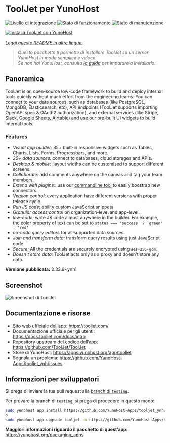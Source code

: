 <!--
N.B.: Questo README è stato automaticamente generato da <https://github.com/YunoHost/apps/tree/master/tools/readme_generator>
NON DEVE essere modificato manualmente.
-->

# ToolJet per YunoHost

[![Livello di integrazione](https://dash.yunohost.org/integration/tooljet.svg)](https://dash.yunohost.org/appci/app/tooljet) ![Stato di funzionamento](https://ci-apps.yunohost.org/ci/badges/tooljet.status.svg) ![Stato di manutenzione](https://ci-apps.yunohost.org/ci/badges/tooljet.maintain.svg)

[![Installa ToolJet con YunoHost](https://install-app.yunohost.org/install-with-yunohost.svg)](https://install-app.yunohost.org/?app=tooljet)

*[Leggi questo README in altre lingue.](./ALL_README.md)*

> *Questo pacchetto ti permette di installare ToolJet su un server YunoHost in modo semplice e veloce.*  
> *Se non hai YunoHost, consulta [la guida](https://yunohost.org/install) per imparare a installarlo.*

## Panoramica

ToolJet is an open-source low-code framework to build and deploy internal tools quickly without much effort from the engineering teams. You can connect to your data sources, such as databases (like PostgreSQL, MongoDB, Elasticsearch, etc), API endpoints (ToolJet supports importing OpenAPI spec & OAuth2 authorization), and external services (like Stripe, Slack, Google Sheets, Airtable) and use our pre-built UI widgets to build internal tools.

### Features

- *Visual app builder:* 35+ built-in responsive widgets such as Tables, Charts, Lists, Forms, Progressbars, and more.
- *20+ data sources:* connect to databases, cloud storages and APIs.
- *Desktop & mobile*: ;layout widths can be customised to support different screens. 
- *Collaborate:* add comments anywhere on the canvas and tag your team members.
- *Extend with plugins:*: use our [commandline tool](https://www.npmjs.com/package/tooljet) to easily boostrap new connectors.
- *Version control:* every application have different versions with proper release cycle.
- *Run JS code:* ability custom JavaScript snippets
- *Granular access control* on organization-level and app-level.
- *low-code:* write JS code almost anywhere in the builder. For example, the color property of text can be set to `status === 'success' ? 'green' : 'red'`
- *no-code query editors* for all supported data sources.
- *Join and transform data:* transform query results using just JavaScript code. 
- *Secure:* All the credentials are securely encrypted using `aes-256-gcm`.
- *Doesn't store data:* ToolJet acts only as a proxy and doesn't store any data.


**Versione pubblicata:** 2.33.6~ynh1

## Screenshot

![Screenshot di ToolJet](./doc/screenshots/example.png)

## Documentazione e risorse

- Sito web ufficiale dell’app: <https://tooljet.com/>
- Documentazione ufficiale per gli utenti: <https://docs.tooljet.com/docs/intro>
- Repository upstream del codice dell’app: <https://github.com/ToolJet/ToolJet>
- Store di YunoHost: <https://apps.yunohost.org/app/tooljet>
- Segnala un problema: <https://github.com/YunoHost-Apps/tooljet_ynh/issues>

## Informazioni per sviluppatori

Si prega di inviare la tua pull request alla [branch di `testing`](https://github.com/YunoHost-Apps/tooljet_ynh/tree/testing).

Per provare la branch di `testing`, si prega di procedere in questo modo:

```bash
sudo yunohost app install https://github.com/YunoHost-Apps/tooljet_ynh/tree/testing --debug
o
sudo yunohost app upgrade tooljet -u https://github.com/YunoHost-Apps/tooljet_ynh/tree/testing --debug
```

**Maggiori informazioni riguardo il pacchetto di quest’app:** <https://yunohost.org/packaging_apps>
